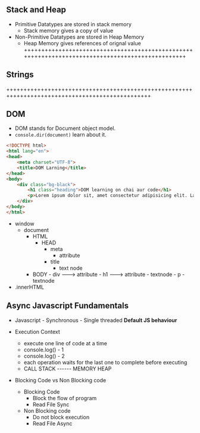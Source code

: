 
## Stack and Heap
- Primitive Datatypes are stored in stack memory
    - Stack memory gives a copy of value
- Non-Primitive Datatypes are stored in Heap Memory
    - Heap Memory gives references of orignal value
++++++++++++++++++++++++++++++++++++++++++++++++++++++++++++++++++++++++++++++++++++++++++++++++
## Strings




++++++++++++++++++++++++++++++++++++++++++++++++++++++++++++++++++++++++++++++++++++++++++++++++
## DOM 
- DOM stands for Document object model.
- `console.dir(document)` learn about it.
```html
<!DOCTYPE html>
<html lang="en">
<head>
    <meta charset="UTF-8">
    <title>DOM Larning</title>
</head>
<body>
    <div class="bg-black">
        <h1 class="heading">DOM learning on chai aur code</h1>
        <p>Lorem ipsum dolor sit, amet consectetur adipisicing elit. Laudantium excepturi quae alias maxime, nobis ea voluptatum numquam ipsa ut reprehenderit error sit perferendis iusto pariatur omnis impedit incidunt vel dolorum.</p>
    </div>
</body>
</html>
```
- window
    - document
        - HTML
            - HEAD
                - meta
                    - attribute
                - title
                    - text node
        - BODY
                - div ---> attribute
                    - h1 ---> attribute
                        - textnode
                    - p
                        - textnode
- .innerHTML 
## Async Javascript Fundamentals
- Javascript
        - Synchronous
        - Single threaded   **Default JS behaviour**

- Execution Context
    - execute one line of code at a time
    - console.log() - 1      
    - console.log() - 2
    - each operation waits for the last one to complete before executing
    - CALL STACK ------ MEMORY HEAP     

- Blocking Code vs Non Blocking code
    - Blocking Code
        - Block the flow of program
        - Read File Sync
    - Non Blocking code
        - Do not block execution
        - Read File Async    